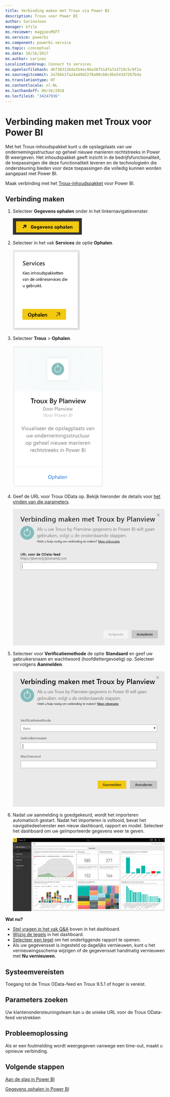 ```yaml
---
title: Verbinding maken met Troux via Power BI
description: Troux voor Power BI
author: SarinaJoan
manager: kfile
ms.reviewer: maggiesMSFT
ms.service: powerbi
ms.component: powerbi-service
ms.topic: conceptual
ms.date: 10/16/2017
ms.author: sarinas
LocalizationGroup: Connect to services
ms.openlocfilehash: dbf3831264a354ec96a38751dfa7a3719c5c9f2a
ms.sourcegitcommit: 2a7bbb1fa24a49d2278a90cb0c4be543d7267bda
ms.translationtype: HT
ms.contentlocale: nl-NL
ms.lasthandoff: 06/26/2018
ms.locfileid: "34247936"
---
```

# <a name="connect-to-troux-for-power-bi"></a>Verbinding maken met Troux voor Power BI
Met het Troux-inhoudspakket kunt u de opslagplaats van uw ondernemingsstructuur op geheel nieuwe manieren rechtstreeks in Power BI weergeven. Het inhoudspakket geeft inzicht in de bedrijfsfunctionaliteit, de toepassingen die deze functionaliteit leveren en de technologieën die ondersteuning bieden voor deze toepassingen die volledig kunnen worden aangepast met Power BI.

Maak verbinding met het [Troux-inhoudspakket](https://app.powerbi.com/getdata/services/troux) voor Power BI.

## <a name="how-to-connect"></a>Verbinding maken
1. Selecteer **Gegevens ophalen** onder in het linkernavigatievenster.
   
   ![](media/service-connect-to-troux/getdata.png)
2. Selecteer in het vak **Services** de optie **Ophalen**.
   
   ![](media/service-connect-to-troux/services.png)
3. Selecteer **Troux** \> **Ophalen**.
   
   ![](media/service-connect-to-troux/troux.png)
4. Geef de URL voor Troux OData op. Bekijk hieronder de details voor [het vinden van die parameters](#FindingParams).
   
   ![](media/service-connect-to-troux/params.png)
5. Selecteer voor **Verificatiemethode** de optie **Standaard** en geef uw gebruikersnaam en wachtwoord (hoofdlettergevoelig) op. Selecteer vervolgens **Aanmelden**.
   
    ![](media/service-connect-to-troux/creds.png)
6. Nadat uw aanmelding is goedgekeurd, wordt het importeren automatisch gestart. Nadat het importeren is voltooid, bevat het navigatiedeelvenster een nieuw dashboard, rapport en model. Selecteer het dashboard om uw geïmporteerde gegevens weer te geven.
   
     ![](media/service-connect-to-troux/dashboard.png)

**Wat nu?**

* [Stel vragen in het vak Q&A](power-bi-q-and-a.md) boven in het dashboard.
* [Wijzig de tegels](service-dashboard-edit-tile.md) in het dashboard.
* [Selecteer een tegel](service-dashboard-tiles.md) om het onderliggende rapport te openen.
* Als uw gegevensset is ingesteld op dagelijks vernieuwen, kunt u het vernieuwingsschema wijzigen of de gegevensset handmatig vernieuwen met **Nu vernieuwen**.

## <a name="system-requirements"></a>Systeemvereisten
Toegang tot de Troux OData-feed en Troux 9.5.1 of hoger is vereist.

<a name="FindingParams"></a>

## <a name="finding-parameters"></a>Parameters zoeken
Uw klantenondersteuningsteam kan u de unieke URL voor de Troux OData-feed verstrekken

## <a name="troubleshooting"></a>Probleemoplossing
Als er een foutmelding wordt weergegeven vanwege een time-out, maakt u opnieuw verbinding.

## <a name="next-steps"></a>Volgende stappen
[Aan de slag in Power BI](service-get-started.md)

[Gegevens ophalen in Power BI](service-get-data.md)

